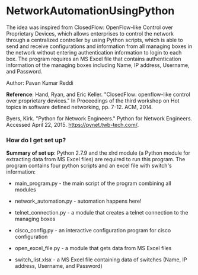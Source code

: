 # NetworkAutomationUsingPython
The idea was inspired from ClosedFlow: OpenFlow-like Control over Proprietary Devices, which allows enterprises to control the network through a centralized controller by using Python scripts, which is able to send and receive configurations and information from all managing boxes in the network without entering authentication information to login to each box. The program requires an MS Excel file that contains authentication information of the managing boxes including Name, IP address, Username, and Password.

Author: Pavan Kumar Reddi

**Reference**: 
Hand, Ryan, and Eric Keller. "ClosedFlow: openflow-like control over proprietary devices." In Proceedings of the third workshop on Hot topics in software defined networking, pp. 7-12. ACM, 2014.

Byers, Kirk. "Python for Network Engineers." Python for Network Engineers. Accessed April 22, 2015. https://pynet.twb-tech.com/.

### How do I get set up? ###

**Summary of set up**: Python 2.7.9 and the xlrd module (a Python module for extracting data from MS Excel files) are required to run this program. The program contains four python scripts and an excel file with switch's information:

* main_program.py - the main script of the program combining all modules

* network_automation.py - automation happens here!

* telnet_connection.py - a module that creates a telnet connection to the managing boxes

* cisco_config.py - an interactive configuration program for cisco configuration

* open_excel_file.py - a module that gets data from MS Excel files

* switch_list.xlsx - a MS Excel file containing data of switches (Name, IP address, Username, and Password)

